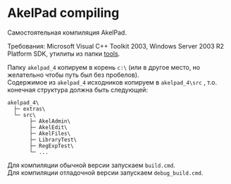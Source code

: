 # AkelPad compiling

Самостоятельная компиляция AkelPad.  

Требования: Microsoft Visual C++ Toolkit 2003, Windows Server 2003 R2 Platform SDK, утилиты из папки [tools](https://github.com/yozhic/ap_compile/tree/main/akelpad_4/tools).  

Папку `akelpad_4` копируем в корень `c:\` (или в другое место, но желательно чтобы путь был без пробелов).  
Содержимое из `akelpad_4` исходников копируем в `akelpad_4\src` , т.о. конечная структура должна быть следующей:  

```
akelpad_4\
  ├─ extras\
  └─ src\
       ├─ AkelAdmin\
       ├─ AkelEdit\
       ├─ AkelFiles\
       ├─ LibraryTest\
       ├─ RegExpTest\
       └─ ...
```

Для компиляции обычной версии запускаем `build.cmd`.  
Для компиляции отладочной версии запускаем `debug_build.cmd`.  
